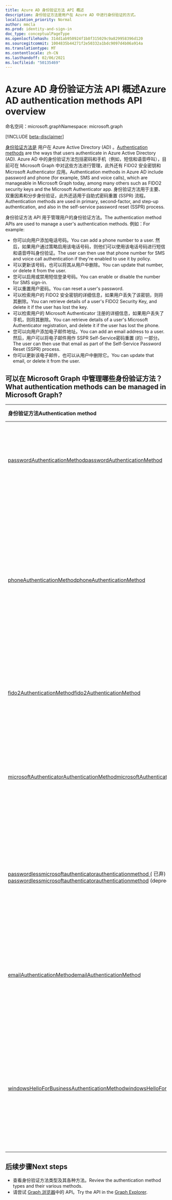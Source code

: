 ```yaml
---
title: Azure AD 身份验证方法 API 概述
description: 身份验证方法是用户在 Azure AD 中进行身份验证的方式。
localization_priority: Normal
author: mmcla
ms.prod: identity-and-sign-in
doc_type: conceptualPageType
ms.openlocfilehash: 314d1ab950924f1b8f315029c9a829958396d120
ms.sourcegitcommit: 1004835b44271f2e50332a1bdc9097d4b06a914a
ms.translationtype: MT
ms.contentlocale: zh-CN
ms.lasthandoff: 02/06/2021
ms.locfileid: "50135469"
---
```

# <a name="azure-ad-authentication-methods-api-overview"></a><span data-ttu-id="9c152-103">Azure AD 身份验证方法 API 概述</span><span class="sxs-lookup"><span data-stu-id="9c152-103">Azure AD authentication methods API overview</span></span>

<span data-ttu-id="9c152-104">命名空间：microsoft.graph</span><span class="sxs-lookup"><span data-stu-id="9c152-104">Namespace: microsoft.graph</span></span>

[!INCLUDE [beta-disclaimer](../../includes/beta-disclaimer.md)]

<span data-ttu-id="9c152-105">[身份验证方法是](/azure/active-directory/authentication/concept-authentication-methods) 用户在 Azure Active Directory (AD) 。</span><span class="sxs-lookup"><span data-stu-id="9c152-105">[Authentication methods](/azure/active-directory/authentication/concept-authentication-methods) are the ways that users authenticate in Azure Active Directory (AD).</span></span> <span data-ttu-id="9c152-106">Azure AD 中的身份验证方法包括密码和手机（例如，短信和语音呼叫），目前可在 Microsoft Graph 中对这些方法进行管理，此外还有 FIDO2 安全密钥和 Microsoft Authenticator 应用。</span><span class="sxs-lookup"><span data-stu-id="9c152-106">Authentication methods in Azure AD include password and phone (for example, SMS and voice calls), which are manageable in Microsoft Graph today, among many others such as FIDO2 security keys and the Microsoft Authenticator app.</span></span> <span data-ttu-id="9c152-107">身份验证方法用于主要、双重因素和分步身份验证，此外还适用于自助式密码重置 (SSPR) 流程。</span><span class="sxs-lookup"><span data-stu-id="9c152-107">Authentication methods are used in primary, second-factor, and step-up authentication, and also in the self-service password reset (SSPR) process.</span></span>

<span data-ttu-id="9c152-108">身份验证方法 API 用于管理用户的身份验证方法。</span><span class="sxs-lookup"><span data-stu-id="9c152-108">The authentication method APIs are used to manage a user's authentication methods.</span></span> <span data-ttu-id="9c152-109">例如：</span><span class="sxs-lookup"><span data-stu-id="9c152-109">For example:</span></span>

* <span data-ttu-id="9c152-110">你可以向用户添加电话号码。</span><span class="sxs-lookup"><span data-stu-id="9c152-110">You can add a phone number to a user.</span></span> <span data-ttu-id="9c152-111">然后，如果用户通过策略启用该电话号码，则他们可以使用该电话号码进行短信和语音呼叫身份验证。</span><span class="sxs-lookup"><span data-stu-id="9c152-111">The user can then use that phone number for SMS and voice call authentication if they're enabled to use it by policy.</span></span>
* <span data-ttu-id="9c152-112">可以更新该号码，也可以将其从用户中删除。</span><span class="sxs-lookup"><span data-stu-id="9c152-112">You can update that number, or delete it from the user.</span></span>
* <span data-ttu-id="9c152-113">您可以启用或禁用短信登录号码。</span><span class="sxs-lookup"><span data-stu-id="9c152-113">You can enable or disable the number for SMS sign-in.</span></span>
* <span data-ttu-id="9c152-114">可以重置用户密码。</span><span class="sxs-lookup"><span data-stu-id="9c152-114">You can reset a user's password.</span></span>
* <span data-ttu-id="9c152-115">可以检索用户的 FIDO2 安全密钥的详细信息，如果用户丢失了该密钥，则将其删除。</span><span class="sxs-lookup"><span data-stu-id="9c152-115">You can retrieve details of a user's FIDO2 Security Key, and delete it if the user has lost the key.</span></span>
* <span data-ttu-id="9c152-116">可以检索用户的 Microsoft Authenticator 注册的详细信息，如果用户丢失了手机，则将其删除。</span><span class="sxs-lookup"><span data-stu-id="9c152-116">You can retrieve details of a user's Microsoft Authenticator registration, and delete it if the user has lost the phone.</span></span>
* <span data-ttu-id="9c152-117">您可以向用户添加电子邮件地址。</span><span class="sxs-lookup"><span data-stu-id="9c152-117">You can add an email address to a user.</span></span> <span data-ttu-id="9c152-118">然后，用户可以将电子邮件用作 SSPR Self-Service密码重置 (的) 一部分。</span><span class="sxs-lookup"><span data-stu-id="9c152-118">The user can then use that email as part of the Self-Service Password Reset (SSPR) process.</span></span>
* <span data-ttu-id="9c152-119">你可以更新该电子邮件，也可以从用户中删除它。</span><span class="sxs-lookup"><span data-stu-id="9c152-119">You can update that email, or delete it from the user.</span></span>

## <a name="what-authentication-methods-can-be-managed-in-microsoft-graph"></a><span data-ttu-id="9c152-120">可以在 Microsoft Graph 中管理哪些身份验证方法？</span><span class="sxs-lookup"><span data-stu-id="9c152-120">What authentication methods can be managed in Microsoft Graph?</span></span>

|<span data-ttu-id="9c152-121">身份验证方法</span><span class="sxs-lookup"><span data-stu-id="9c152-121">Authentication method</span></span>       | <span data-ttu-id="9c152-122">说明</span><span class="sxs-lookup"><span data-stu-id="9c152-122">Description</span></span> |<span data-ttu-id="9c152-123">示例</span><span class="sxs-lookup"><span data-stu-id="9c152-123">Examples</span></span>     |
|:---------------------------|:------------|:------------|
|[<span data-ttu-id="9c152-124">passwordAuthenticationMethod</span><span class="sxs-lookup"><span data-stu-id="9c152-124">passwordAuthenticationMethod</span></span>](passwordauthenticationmethod.md)| <span data-ttu-id="9c152-125">密码当前是 Azure AD 中默认的主身份验证方法。</span><span class="sxs-lookup"><span data-stu-id="9c152-125">A password is currently the default primary authentication method in Azure AD.</span></span>|<span data-ttu-id="9c152-126">重置用户密码</span><span class="sxs-lookup"><span data-stu-id="9c152-126">Reset a user's password</span></span>|
|[<span data-ttu-id="9c152-127">phoneAuthenticationMethod</span><span class="sxs-lookup"><span data-stu-id="9c152-127">phoneAuthenticationMethod</span></span>](phoneauthenticationmethod.md)|<span data-ttu-id="9c152-128">用户可以使用电话使用短信或语音呼叫进行身份验证， ([](/azure/active-directory/authentication/concept-authentication-methods#phone-options)策略策略允许) 。</span><span class="sxs-lookup"><span data-stu-id="9c152-128">A phone can be used by a user to authenticate using [SMS or voice calls](/azure/active-directory/authentication/concept-authentication-methods#phone-options) (as allowed by policy).</span></span>|<span data-ttu-id="9c152-129">查看用户的身份验证电话号码。</span><span class="sxs-lookup"><span data-stu-id="9c152-129">See a user's authentication phone numbers.</span></span> <span data-ttu-id="9c152-130">向用户添加、更新或删除电话号码。</span><span class="sxs-lookup"><span data-stu-id="9c152-130">Add, update, or remove a phone number to a user.</span></span> <span data-ttu-id="9c152-131">启用或禁用短信登录的主移动电话。</span><span class="sxs-lookup"><span data-stu-id="9c152-131">Enable or disable a primary mobile phone for SMS sign-in.</span></span>|
|[<span data-ttu-id="9c152-132">fido2AuthenticationMethod</span><span class="sxs-lookup"><span data-stu-id="9c152-132">fido2AuthenticationMethod</span></span>](fido2authenticationmethod.md)|<span data-ttu-id="9c152-133">FIDO2 安全密钥可用于登录 Azure AD。</span><span class="sxs-lookup"><span data-stu-id="9c152-133">A FIDO2 Security Key can be used by a user to sign-in to Azure AD.</span></span>|<span data-ttu-id="9c152-134">删除丢失的 FIDO2 安全密钥。</span><span class="sxs-lookup"><span data-stu-id="9c152-134">Delete a lost FIDO2 Security Key.</span></span>|
|[<span data-ttu-id="9c152-135">microsoftAuthenticatorAuthenticationMethod</span><span class="sxs-lookup"><span data-stu-id="9c152-135">microsoftAuthenticatorAuthenticationMethod</span></span>](microsoftauthenticatorauthenticationmethod.md)|<span data-ttu-id="9c152-136">用户可以使用 Microsoft Authenticator 登录或对 Azure AD 执行多重身份验证</span><span class="sxs-lookup"><span data-stu-id="9c152-136">Microsoft Authenticator can be used by a user to sign-in or perform multi-factor authentication to Azure AD</span></span>|<span data-ttu-id="9c152-137">删除 Microsoft Authenticator 身份验证方法。</span><span class="sxs-lookup"><span data-stu-id="9c152-137">Delete a Microsoft Authenticator authentication method.</span></span>|
|<span data-ttu-id="9c152-138">[passwordlessmicrosoftauthenticatorauthenticationmethod (](passwordlessmicrosoftauthenticatorauthenticationmethod.md) 已弃) </span><span class="sxs-lookup"><span data-stu-id="9c152-138">[passwordlessmicrosoftauthenticatorauthenticationmethod](passwordlessmicrosoftauthenticatorauthenticationmethod.md) (deprecated)</span></span>|<span data-ttu-id="9c152-139">用户可以使用 Microsoft Authenticator 无密码电话登录登录 Azure AD</span><span class="sxs-lookup"><span data-stu-id="9c152-139">Microsoft Authenticator Passwordless Phone Sign-in can be used by a user to sign-in to Azure AD</span></span>|<span data-ttu-id="9c152-140">删除无密码电话登录身份验证方法。</span><span class="sxs-lookup"><span data-stu-id="9c152-140">Delete a Passwordless Phone Sign-in authentication method.</span></span>|
|[<span data-ttu-id="9c152-141">emailAuthenticationMethod</span><span class="sxs-lookup"><span data-stu-id="9c152-141">emailAuthenticationMethod</span></span>](emailauthenticationmethod.md)|<span data-ttu-id="9c152-142">电子邮件地址可以是用户作为 SSPR Self-Service密码重置 (一) 一部分。</span><span class="sxs-lookup"><span data-stu-id="9c152-142">An email address can be user by a user as part of the Self-Service Password Reset (SSPR) process.</span></span>|<span data-ttu-id="9c152-143">查看用户的身份验证电子邮件地址。</span><span class="sxs-lookup"><span data-stu-id="9c152-143">See a user's authentication email address.</span></span> <span data-ttu-id="9c152-144">向用户添加、更新或删除电子邮件地址。</span><span class="sxs-lookup"><span data-stu-id="9c152-144">Add, update, or remove an email address to a user.</span></span>|
|[<span data-ttu-id="9c152-145">windowsHelloForBusinessAuthenticationMethod</span><span class="sxs-lookup"><span data-stu-id="9c152-145">windowsHelloForBusinessAuthenticationMethod</span></span>](windowsHelloForBusinessAuthenticationMethod.md)|<span data-ttu-id="9c152-146">Windows Hello 企业应用是 Windows 设备上一种无密码登录方法。</span><span class="sxs-lookup"><span data-stu-id="9c152-146">Windows Hello for Business is a passwordless sign-in method on Windows devices.</span></span>|<span data-ttu-id="9c152-147">查看用户已启用 Windows Hello 企业登录的设备。</span><span class="sxs-lookup"><span data-stu-id="9c152-147">See devices where a user has enabled Windows Hello for Business sign-in.</span></span> <span data-ttu-id="9c152-148">删除 Windows Hello 企业企业凭据。</span><span class="sxs-lookup"><span data-stu-id="9c152-148">Delete a Windows Hello for Business credential.</span></span>|

## <a name="next-steps"></a><span data-ttu-id="9c152-149">后续步骤</span><span class="sxs-lookup"><span data-stu-id="9c152-149">Next steps</span></span>

* <span data-ttu-id="9c152-150">查看身份验证方法类型及其各种方法。</span><span class="sxs-lookup"><span data-stu-id="9c152-150">Review the authentication method types and their various methods.</span></span>
* <span data-ttu-id="9c152-151">请尝试 [Graph 浏览器](https://developer.microsoft.com/graph/graph-explorer)中的 API。</span><span class="sxs-lookup"><span data-stu-id="9c152-151">Try the API in the [Graph Explorer](https://developer.microsoft.com/graph/graph-explorer).</span></span>
